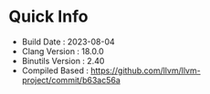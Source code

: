 # Quick Info
* Build Date : 2023-08-04
* Clang Version : 18.0.0
* Binutils Version : 2.40
* Compiled Based : https://github.com/llvm/llvm-project/commit/b63ac56a
